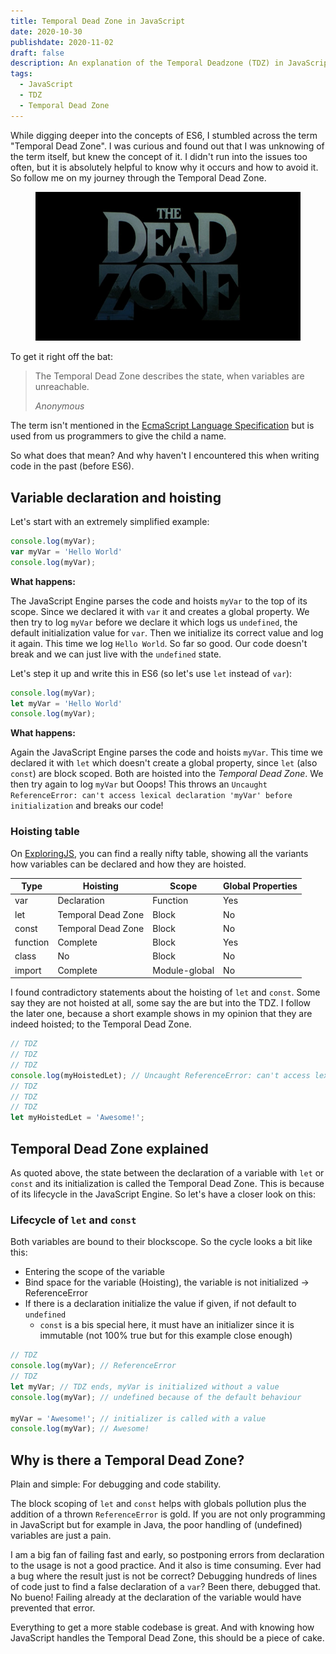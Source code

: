 ```yaml
---
title: Temporal Dead Zone in JavaScript
date: 2020-10-30
publishdate: 2020-11-02
draft: false
description: An explanation of the Temporal Deadzone (TDZ) in JavaScript
tags:
  - JavaScript
  - TDZ
  - Temporal Dead Zone
---
```


While digging deeper into the concepts of ES6, I stumbled across the term "Temporal Dead Zone". I was curious and found out that I was unknowing of the term itself, but knew the concept of it. I didn't run into the issues too often, but it is absolutely helpful to know why it occurs and how to avoid it. So follow me on my journey through the Temporal Dead Zone.
<!-- more -->

<figure>
    <img src="/src/img/temporal_dead_zone.jpg" alt="" title="The Temporal Dead Zone in JavaScript">
</figure>

To get it right off the bat:

<blockquote>
    <p>The Temporal Dead Zone describes the state, when variables are unreachable.</p>
    <cite>Anonymous</cite>
</blockquote>

The term isn't mentioned in the [EcmaScript Language Specification](http://www.ecma-international.org/publications/files/ECMA-ST/ECMA-262.pdf) but is used from us programmers to give the child a name.

So what does that mean? And why haven't I encountered this when writing code in the past (before ES6).

## Variable declaration and hoisting
Let's start with an extremely simplified example:

~~~javascript
console.log(myVar); 
var myVar = 'Hello World'
console.log(myVar);
~~~
**What happens:**

The JavaScript Engine parses the code and hoists `myVar` to the top of its scope. Since we declared it with `var` it and creates a global property. We then try to log `myVar` before we declare it which logs us `undefined`, the default initialization value for `var`. Then we initialize its correct value and log it again. This time we log `Hello World`.
So far so good. Our code doesn't break and we can just live with the `undefined` state.

Let's step it up and write this in ES6 (so let's use `let` instead of `var`):

~~~javascript
console.log(myVar);
let myVar = 'Hello World'
console.log(myVar);
~~~
**What happens:**

Again the JavaScript Engine parses the code and hoists `myVar`. This time we declared it with `let` which doesn't create a global property, since `let` (also `const`) are block scoped. Both are hoisted into the *Temporal Dead Zone*. We then try again to log `myVar` but Ooops! This throws an `Uncaught ReferenceError: can't access lexical declaration 'myVar' before initialization` and breaks our code! 

### Hoisting table
On [ExploringJS](https://exploringjs.com/es6/ch_variables.html#sec_overview-variables), you can find a really nifty table, showing all the variants how variables can be declared and how they are hoisted.

| Type     | Hoisting           | Scope         | Global Properties |
|----------|--------------------|---------------|-------------------|
| var      | Declaration        | Function      | Yes               |
| let      | Temporal Dead Zone | Block         | No                |
| const    | Temporal Dead Zone | Block         | No                |
| function | Complete           | Block         | Yes               |
| class    | No                 | Block         | No                |
| import   | Complete           | Module-global | No                |

I found contradictory statements about the hoisting of `let` and `const`. Some say they are not hoisted at all, some say the are but into the TDZ.
I follow the later one, because a short example shows in my opinion that they are indeed hoisted; to the Temporal Dead Zone.

~~~javascript
// TDZ
// TDZ
// TDZ
console.log(myHoistedLet); // Uncaught ReferenceError: can't access lexical declaration 'myHoistedLet' before initialization
// TDZ
// TDZ
// TDZ
let myHoistedLet = 'Awesome!';
~~~

## Temporal Dead Zone explained

As quoted above, the state between the declaration of a variable with `let` or `const` and its initialization is called the Temporal Dead Zone. This is because of its lifecycle in the JavaScript Engine. So let's have a closer look on this:

### Lifecycle of `let` and `const`

Both variables are bound to their blockscope. So the cycle looks a bit like this:
- Entering the scope of the variable
- Bind space for the variable (Hoisting), the variable is not initialized -> ReferenceError
- If there is a declaration initialize the value if given, if not default to `undefined`
  - `const` is a bis special here, it must have an initializer since it is immutable (not 100% true but for this example close enough)

~~~javascript
// TDZ
console.log(myVar); // ReferenceError
// TDZ
let myVar; // TDZ ends, myVar is initialized without a value
console.log(myVar); // undefined because of the default behaviour

myVar = 'Awesome!'; // initializer is called with a value
console.log(myVar); // Awesome!
~~~

## Why is there a Temporal Dead Zone?

Plain and simple: For debugging and code stability.

The block scoping of `let` and `const` helps with globals pollution plus the addition of a thrown `ReferenceError` is gold. If you are not only programming in JavaScript but for example in Java, the poor handling of (undefined) variables are just a pain.

I am a big fan of failing fast and early, so postponing errors from declaration to the usage is not a good practice. And it also is time consuming. Ever had a bug where the result just is not be correct? Debugging hundreds of lines of code just to find a false declaration of a `var`? Been there, debugged that. No bueno! Failing already at the declaration of the variable would have prevented that error.

Everything to get a more stable codebase is great. And with knowing how JavaScript handles the Temporal Dead Zone, this should be a piece of cake.
